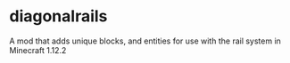 # diagonalrails
A mod that adds unique blocks, and entities for use with the rail system in Minecraft 1.12.2
